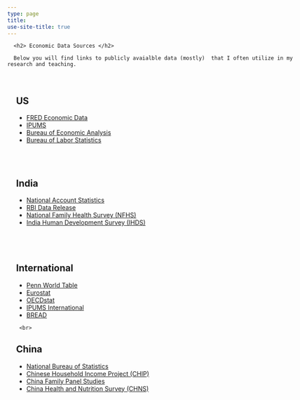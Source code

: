 ```yaml
---
type: page
title:
use-site-title: true
---
```


<style>

.content {width: 940px }


/* Smartphones (portrait and landscape) ----------- */
@media only screen 
and (min-device-width : 320px) 
and (max-device-width : 480px) {
/* Styles */

.content {width :300px;  !important;}

}


/* ipad (portrait and landscape) ----------- */
@media only screen 
and (min-device-width : 768px) 
and (max-device-width : 1024px) {
/* Styles */

.content {width :700px;  !important;}

}


/* Create two unequal columns that floats next to each other */
.column {
  float: left;
  padding: 20px;
}


 /* Responsive layout - makes the two columns stack on top of each other instead of next to each other */
@media screen and (max-width: 600px) {
  .column {
    width: 100%;
  }
}

.left {
  width: 45%;
}

.right {
  width: 55%;
}

/* Clear floats after the columns */
.row:after {
  content: "";
  display: table;
  clear: both;
}
	   /* Responsive layout - makes the two columns stack on top of each other instead of next to each other */
@media screen and (max-width: 600px) {
  .column {
    width: 100%;
  }
}



  container */
.responsive-two-column-grid {
    display:block;
}

/* columns */
.responsive-two-column-grid > * {
    padding:1rem;
}

/* tablet breakpoint */
@media (min-width:768px) {
    .responsive-two-column-grid {
        display: grid;
        grid-template-columns: 1fr 1fr;
    }
}


</style>
<div class="content">


 

  	  <h2> Economic Data Sources </h2>

	  Below you will find links to publicly avaialble data (mostly)  that I often utilize in my research and teaching. 
    
 <div class="row">
  <div class="column left">

 
 <h2>US</h2>

<ul>

<li> <a href="https://fred.stlouisfed.org/categories/" target="_blank"> FRED Economic Data</a> </li>

<li> <a href="https://www.ipums.org" target="_blank"> IPUMS</a> </li>

<li> <a href="https://www.bea.gov/data" target="_blank"> Bureau of Economic Analysis</a> </li>

 <li> <a href="https://www.bls.gov/data/" target="_blank"> Bureau of Labor Statistics</a> </li>

</ul>

<br>   <br>

<h2> India </h2>

<ul>


<li> <a href="https://esankhyiki.mospi.gov.in" target="_blank"> National Account Statistics</a> </li>


<li> <a href="https://rbi.org.in/Scripts/Statistics.aspx" target="_blank"> RBI Data Release</a> </li>


<li> <a href="https://rchiips.org/nfhs/" target="_blank"> National Family Health Survey (NFHS)</a> </li>

 
<li> <a href="https://ihds.umd.edu" target="_blank">India Human Development Survey (IHDS)</a> </li>

</ul>
</div>
  <div class="column right">

  <h2> International </h2>

<ul>


<li> <a href="https://www.rug.nl/ggdc/productivity/pwt/?lang=en" target="_blank"> Penn World Table</a> </li>

<li> <a href="https://ec.europa.eu/eurostat/web/main/data/database" target="_blank"> Eurostat	 </a> </li>

<li> <a href="https://stats.oecd.org" target="_blank"> OECDstat </a> </li>


<li> <a href="https://international.ipums.org/international/" target="_blank"> IPUMS International </a> </li>


<li> <a href="https://www.ibread.org/data-sets/" target="_blank"> BREAD </a> </li>


</ul>

	 <br>
<h2> China </h2>

<ul>


<li> <a href="https://www.stats.gov.cn/english/" target="_blank"> National Bureau of Statistics</a> </li>

<li> <a href="http://www.ciidbnu.org/chip/index.asp?lang=EN" target="_blank"> Chinese Household Income Project (CHIP) </a> </li>

<li> <a href="https://opendata.pku.edu.cn/dataverse/CFPS?language=en" target="_blank"> China Family Panel Studies</a> </li>

<li> <a href="https://www.cpc.unc.edu/projects/china" target="_blank"> China Health and Nutrition Survey (CHNS) </a> </li>


</ul>



</div>
</div>

